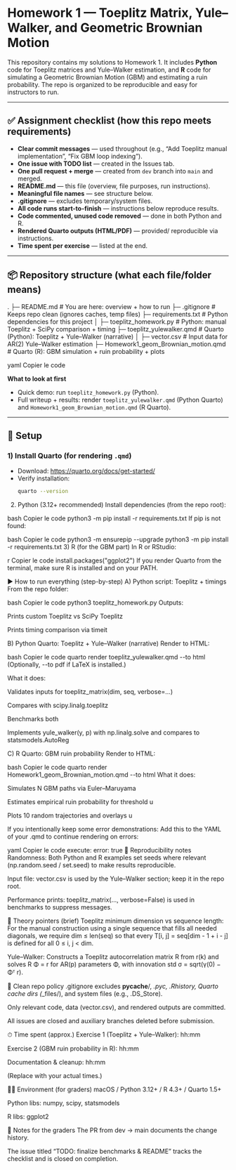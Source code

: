 # Homework 1 — Toeplitz Matrix, Yule–Walker, and Geometric Brownian Motion

This repository contains my solutions to Homework 1. It includes **Python** code for Toeplitz matrices and Yule–Walker estimation, and **R** code for simulating a Geometric Brownian Motion (GBM) and estimating a ruin probability. The repo is organized to be reproducible and easy for instructors to run.

---

## ✅ Assignment checklist (how this repo meets requirements)

- **Clear commit messages** — used throughout (e.g., “Add Toeplitz manual implementation”, “Fix GBM loop indexing”).
- **One issue with TODO list** — created in the Issues tab.
- **One pull request + merge** — created from `dev` branch into `main` and merged.
- **README.md** — this file (overview, file purposes, run instructions).
- **Meaningful file names** — see structure below.
- **.gitignore** — excludes temporary/system files.
- **All code runs start-to-finish** — instructions below reproduce results.
- **Code commented, unused code removed** — done in both Python and R.
- **Rendered Quarto outputs (HTML/PDF)** — provided/ reproducible via instructions.
- **Time spent per exercise** — listed at the end.

---

## 📦 Repository structure (what each file/folder means)

.
├─ README.md # You are here: overview + how to run
├─ .gitignore # Keeps repo clean (ignores caches, temp files)
├─ requirements.txt # Python dependencies for this project
│
├─ toeplitz_homework.py # Python: manual Toeplitz + SciPy comparison + timing
├─ toeplitz_yulewalker.qmd # Quarto (Python): Toeplitz + Yule–Walker (narrative)
│
├─ vector.csv # Input data for AR(2) Yule–Walker estimation
├─ Homework1_geom_Brownian_motion.qmd # Quarto (R): GBM simulation + ruin probability + plots

yaml
Copier le code

**What to look at first**
- Quick demo: run `toeplitz_homework.py` (Python).
- Full writeup + results: render `toeplitz_yulewalker.qmd` (Python Quarto) and `Homework1_geom_Brownian_motion.qmd` (R Quarto).

---

## 🧰 Setup

### 1) Install Quarto (for rendering `.qmd`)
- Download: https://quarto.org/docs/get-started/
- Verify installation:
  ```bash
  quarto --version
2) Python (3.12+ recommended)
Install dependencies (from the repo root):

bash
Copier le code
python3 -m pip install -r requirements.txt
If pip is not found:

bash
Copier le code
python3 -m ensurepip --upgrade
python3 -m pip install -r requirements.txt
3) R (for the GBM part)
In R or RStudio:

r
Copier le code
install.packages("ggplot2")
If you render Quarto from the terminal, make sure R is installed and on your PATH.

▶️ How to run everything (step-by-step)
A) Python script: Toeplitz + timings
From the repo folder:

bash
Copier le code
python3 toeplitz_homework.py
Outputs:

Prints custom Toeplitz vs SciPy Toeplitz

Prints timing comparison via timeit

B) Python Quarto: Toeplitz + Yule–Walker (narrative)
Render to HTML:

bash
Copier le code
quarto render toeplitz_yulewalker.qmd --to html
(Optionally, --to pdf if LaTeX is installed.)

What it does:

Validates inputs for toeplitz_matrix(dim, seq, verbose=...)

Compares with scipy.linalg.toeplitz

Benchmarks both

Implements yule_walker(y, p) with np.linalg.solve and compares to statsmodels.AutoReg

C) R Quarto: GBM ruin probability
Render to HTML:

bash
Copier le code
quarto render Homework1_geom_Brownian_motion.qmd --to html
What it does:

Simulates N GBM paths via Euler–Maruyama

Estimates empirical ruin probability for threshold u

Plots 10 random trajectories and overlays u

If you intentionally keep some error demonstrations:
Add this to the YAML of your .qmd to continue rendering on errors:

yaml
Copier le code
execute:
  error: true
🧪 Reproducibility notes
Randomness: Both Python and R examples set seeds where relevant (np.random.seed / set.seed) to make results reproducible.

Input file: vector.csv is used by the Yule–Walker section; keep it in the repo root.

Performance prints: toeplitz_matrix(..., verbose=False) is used in benchmarks to suppress messages.

🧩 Theory pointers (brief)
Toeplitz minimum dimension vs sequence length:
For the manual construction using a single sequence that fills all needed diagonals, we require
dim ≤ len(seq)
so that every T[i, j] = seq[dim - 1 + i - j] is defined for all 0 ≤ i, j < dim.

Yule–Walker:
Constructs a Toeplitz autocorrelation matrix R from r(k) and solves R Φ = r for AR(p) parameters Φ, with innovation std σ = sqrt(γ(0) − Φᵀ r).

🧹 Clean repo policy
.gitignore excludes __pycache__/, *.pyc, .Rhistory, Quarto cache dirs (*_files/), and system files (e.g., .DS_Store).

Only relevant code, data (vector.csv), and rendered outputs are committed.

All issues are closed and auxiliary branches deleted before submission.

⏱ Time spent (approx.)
Exercise 1 (Toeplitz + Yule–Walker): hh:mm

Exercise 2 (GBM ruin probability in R): hh:mm

Documentation & cleanup: hh:mm

(Replace with your actual times.)

🧑‍💻 Environment (for graders)
macOS / Python 3.12+ / R 4.3+ / Quarto 1.5+

Python libs: numpy, scipy, statsmodels

R libs: ggplot2

📝 Notes for the graders
The PR from dev → main documents the change history.

The issue titled “TODO: finalize benchmarks & README” tracks the checklist and is closed on completion.